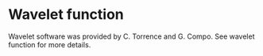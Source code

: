 # Wavelet function

Wavelet software was provided by C. Torrence and G. Compo. 
See wavelet function for more details.
